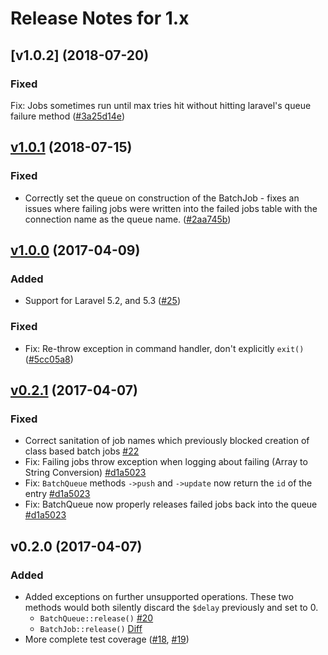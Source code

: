 # Release Notes for 1.x

## [v1.0.2] (2018-07-20)

### Fixed
Fix: Jobs sometimes run until max tries hit without hitting laravel's queue failure method ([#3a25d14e](https://github.com/lukewaite/laravel-queue-aws-batch/commit/3a25d14e7cb3fb6c8d769d92ce0b93d08961ed3d))

## [v1.0.1] (2018-07-15)

### Fixed
* Correctly set the queue on construction of the BatchJob - fixes an issues where
failing jobs were written into the failed jobs table with the connection name as
the queue name. ([#2aa745b](https://github.com/lukewaite/laravel-queue-aws-batch/pull/29))

## [v1.0.0] (2017-04-09)

### Added
* Support for Laravel 5.2, and 5.3 ([#25](https://github.com/lukewaite/laravel-queue-aws-batch/pull/25))

### Fixed
* Fix: Re-throw exception in command handler, don't explicitly `exit()` ([#5cc05a8](https://github.com/lukewaite/laravel-queue-aws-batch/commit/5cc05a88c497ade72b81916a16384bdb69107bd5))

## [v0.2.1] (2017-04-07)

### Fixed
* Correct sanitation of job names which previously blocked creation of class based batch jobs [#22](https://github.com/lukewaite/laravel-queue-aws-batch/pull/22)
* Fix: Failing jobs throw exception when logging about failing (Array to String Conversion) [#d1a5023](https://github.com/lukewaite/laravel-queue-aws-batch/commit/6118f5bdf18935ce346d9628dcd1670f98d8e238)
* Fix: `BatchQueue` methods `->push` and `->update` now return the `id` of the entry [#d1a5023](https://github.com/lukewaite/laravel-queue-aws-batch/commit/6118f5bdf18935ce346d9628dcd1670f98d8e238)
* Fix: BatchQueue now properly releases failed jobs back into the queue [#d1a5023](https://github.com/lukewaite/laravel-queue-aws-batch/commit/6118f5bdf18935ce346d9628dcd1670f98d8e238)

## v0.2.0 (2017-04-07)

### Added
* Added exceptions on further unsupported operations. These two methods would both silently discard the `$delay` previously and set to 0.
  * `BatchQueue::release()` [#20](https://github.com/lukewaite/laravel-queue-aws-batch/pull/20)
  * `BatchJob::release()` [Diff](https://github.com/lukewaite/laravel-queue-aws-batch/pull/19/files#diff-fb4479932d3da5ac0014681d4beba72cR38)
* More complete test coverage ([#18](https://github.com/lukewaite/laravel-queue-aws-batch/pull/18), [#19](https://github.com/lukewaite/laravel-queue-aws-batch/pull/19))

[Unreleased]: https://github.com/lukewaite/logstash-input-cloudwatch-logs/compare/v1.0.2...HEAD
[v1.0.1]: https://github.com/lukewaite/logstash-input-cloudwatch-logs/compare/v1.0.1...v1.0.2
[v1.0.1]: https://github.com/lukewaite/logstash-input-cloudwatch-logs/compare/v1.0.0...v1.0.1
[v1.0.0]: https://github.com/lukewaite/logstash-input-cloudwatch-logs/compare/v0.2.1...v1.0.0
[v0.2.1]: https://github.com/lukewaite/logstash-input-cloudwatch-logs/compare/v0.2.0...v0.2.1